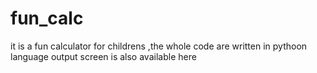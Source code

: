 # fun_calc
it is a fun calculator for childrens ,the whole code are written in pythoon language 
output screen is also available here 
